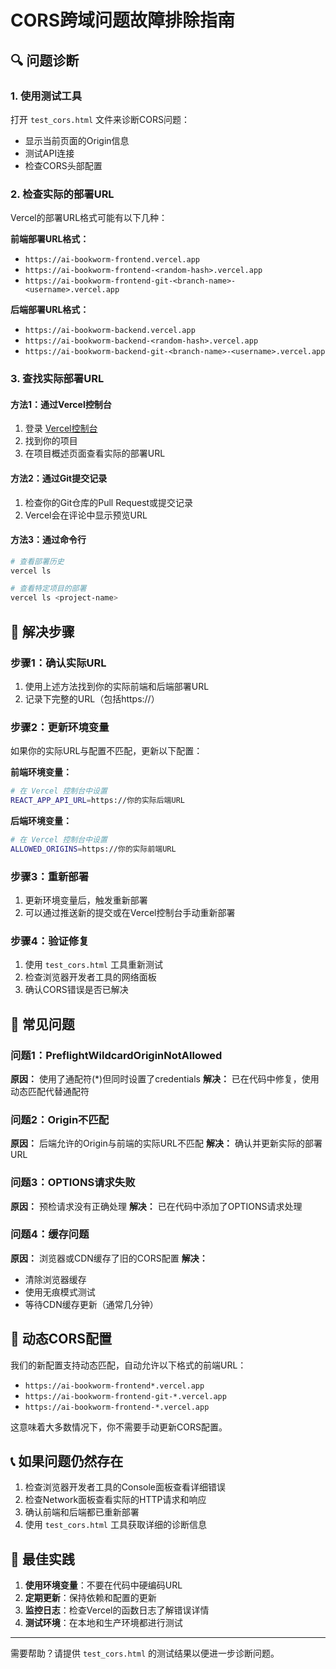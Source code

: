 # CORS跨域问题故障排除指南

## 🔍 问题诊断

### 1. 使用测试工具
打开 `test_cors.html` 文件来诊断CORS问题：
- 显示当前页面的Origin信息
- 测试API连接
- 检查CORS头部配置

### 2. 检查实际的部署URL
Vercel的部署URL格式可能有以下几种：

**前端部署URL格式：**
- `https://ai-bookworm-frontend.vercel.app`
- `https://ai-bookworm-frontend-<random-hash>.vercel.app`
- `https://ai-bookworm-frontend-git-<branch-name>-<username>.vercel.app`

**后端部署URL格式：**
- `https://ai-bookworm-backend.vercel.app`
- `https://ai-bookworm-backend-<random-hash>.vercel.app`
- `https://ai-bookworm-backend-git-<branch-name>-<username>.vercel.app`

### 3. 查找实际部署URL

#### 方法1：通过Vercel控制台
1. 登录 [Vercel控制台](https://vercel.com/dashboard)
2. 找到你的项目
3. 在项目概述页面查看实际的部署URL

#### 方法2：通过Git提交记录
1. 检查你的Git仓库的Pull Request或提交记录
2. Vercel会在评论中显示预览URL

#### 方法3：通过命令行
```bash
# 查看部署历史
vercel ls

# 查看特定项目的部署
vercel ls <project-name>
```

## 🔧 解决步骤

### 步骤1：确认实际URL
1. 使用上述方法找到你的实际前端和后端部署URL
2. 记录下完整的URL（包括https://）

### 步骤2：更新环境变量
如果你的实际URL与配置不匹配，更新以下配置：

**前端环境变量：**
```bash
# 在 Vercel 控制台中设置
REACT_APP_API_URL=https://你的实际后端URL
```

**后端环境变量：**
```bash
# 在 Vercel 控制台中设置
ALLOWED_ORIGINS=https://你的实际前端URL
```

### 步骤3：重新部署
1. 更新环境变量后，触发重新部署
2. 可以通过推送新的提交或在Vercel控制台手动重新部署

### 步骤4：验证修复
1. 使用 `test_cors.html` 工具重新测试
2. 检查浏览器开发者工具的网络面板
3. 确认CORS错误是否已解决

## 🚨 常见问题

### 问题1：PreflightWildcardOriginNotAllowed
**原因：** 使用了通配符(*)但同时设置了credentials
**解决：** 已在代码中修复，使用动态匹配代替通配符

### 问题2：Origin不匹配
**原因：** 后端允许的Origin与前端的实际URL不匹配
**解决：** 确认并更新实际的部署URL

### 问题3：OPTIONS请求失败
**原因：** 预检请求没有正确处理
**解决：** 已在代码中添加了OPTIONS请求处理

### 问题4：缓存问题
**原因：** 浏览器或CDN缓存了旧的CORS配置
**解决：** 
- 清除浏览器缓存
- 使用无痕模式测试
- 等待CDN缓存更新（通常几分钟）

## 🔄 动态CORS配置

我们的新配置支持动态匹配，自动允许以下格式的前端URL：
- `https://ai-bookworm-frontend*.vercel.app`
- `https://ai-bookworm-frontend-git-*.vercel.app`
- `https://ai-bookworm-frontend-*.vercel.app`

这意味着大多数情况下，你不需要手动更新CORS配置。

## 📞 如果问题仍然存在

1. 检查浏览器开发者工具的Console面板查看详细错误
2. 检查Network面板查看实际的HTTP请求和响应
3. 确认前端和后端都已重新部署
4. 使用 `test_cors.html` 工具获取详细的诊断信息

## 🎯 最佳实践

1. **使用环境变量**：不要在代码中硬编码URL
2. **定期更新**：保持依赖和配置的更新
3. **监控日志**：检查Vercel的函数日志了解错误详情
4. **测试环境**：在本地和生产环境都进行测试

---

需要帮助？请提供 `test_cors.html` 的测试结果以便进一步诊断问题。 